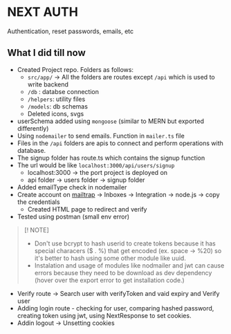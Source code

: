 # NEXT AUTH
Authentication, reset passwords, emails, etc

## What I did till now
- Created Project repo. Folders as follows:
    - `src/app/` -> All the folders are routes except `/api` which is used to write backend
    - `/db` : databse connection
    - `/helpers`: utility files
    - `/models`: db schemas
    - Deleted icons, svgs
- userSchema added using `mongoose` (similar to MERN but exported differently)
- Using `nodemailer` to send emails. Function in `mailer.ts` file
- Files in the `/api` folders are apis to connect and perform operations with database.
- The signup folder has route.ts which contains the signup function
- The url would be like `localhost:3000/api/users/signup`
    - localhost:3000 -> the port project is deployed on
    - api folder -> users folder -> signup folder
- Added emailType check in nodemailer
- Create account on [mailtrap](https://mailtrap.io/) -> Inboxes -> Integration -> node.js -> copy the credentials
    - Created HTML page to redirect and verify
- Tested using postman (small env error)
> [! NOTE]  
> - Don't use bcrypt to hash userid to create tokens because it has special characers ($ . %) that get encoded (ex. space -> %20) so it's better to hash using some other module like uuid.
> - Instalation and usage of modules like nodmailer and jwt can cause errors because they need to be download as dev dependency (hover over the export error to get installation code.)
- Verify route -> Search user with verifyToken and vaid expiry and Verify user
- Adding login route - checking for user, comparing hashed password, creating token using jwt, using NextResponse to set cookies.  
- Addin logout -> Unsetting cookies